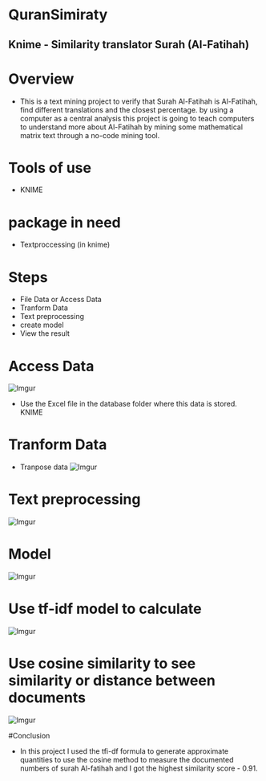 # QuranSimiraty
## Knime - Similarity translator Surah (Al-Fatihah)

# Overview
  * This is a text mining project to verify that Surah Al-Fatihah is Al-Fatihah, find different translations and the closest percentage. by using a computer as a central     analysis this project is going to teach computers to understand more about Al-Fatihah by mining some mathematical matrix text through a no-code mining tool.
  
# Tools of use
  * KNIME
  
# package in need
  * Textproccessing (in knime)

# Steps
  * File Data or Access Data
  * Tranform Data
  * Text preprocessing
  * create model
  * View the result
  
# Access Data
![Imgur](https://i.imgur.com/StWtuub.jpg)
 * Use the Excel file in the database folder where this data is stored. KNIME


# Tranform Data

 * Tranpose data
![Imgur](https://i.imgur.com/L3xH6Uk.jpg)

# Text preprocessing
![Imgur](https://i.imgur.com/i22Gzhv.jpg)

# Model
![Imgur](https://i.imgur.com/kzcNAW1.jpg)

# Use tf-idf model to calculate
![Imgur](https://i.imgur.com/fla4aOb.jpg)

# Use cosine similarity to see similarity or distance between documents
![Imgur](https://i.imgur.com/oiC3vzn.jpg)

#Conclusion
 * In this project I used the tfi-df formula to generate approximate quantities to use the cosine method to measure the documented numbers of surah Al-fatihah 
 and I got the highest similarity score - 0.91.




